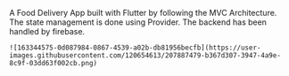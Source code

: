 A Food Delivery App built with Flutter by following the MVC Architecture. The state management is done using Provider. The backend has been handled by firebase.

    ![163344575-0d087984-0867-4539-a02b-db81956becfb](https://user-images.githubusercontent.com/120654613/207887479-b367d307-3947-4a9e-8c9f-03dd63f002cb.png)
